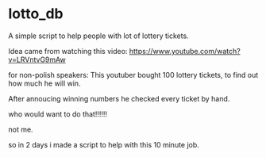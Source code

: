 # lotto_db
A simple script to help people with lot of lottery tickets.

Idea came from watching this video: https://www.youtube.com/watch?v=LRVntvG9mAw

for non-polish speakers:
This youtuber bought 100 lottery tickets, to find out how much he will win.

After annoucing winning numbers he checked every ticket by hand.

who would want to do that!!!!!!

not me.



so in 2 days i made a script to help with this 10 minute job.

